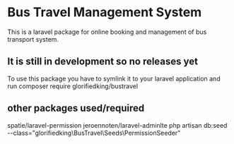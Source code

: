 # Bus Travel Management System
This is a laravel package for online booking and management of bus transport system.
## It is still in development so no releases yet
To use this package you have to symlink it to your laravel application and run composer require glorifiedking/bustravel
## other packages used/required
spatie/laravel-permission
jeroennoten/laravel-adminlte
php artisan db:seed --class="glorifiedking\\BusTravel\\Seeds\\PermissionSeeder"
